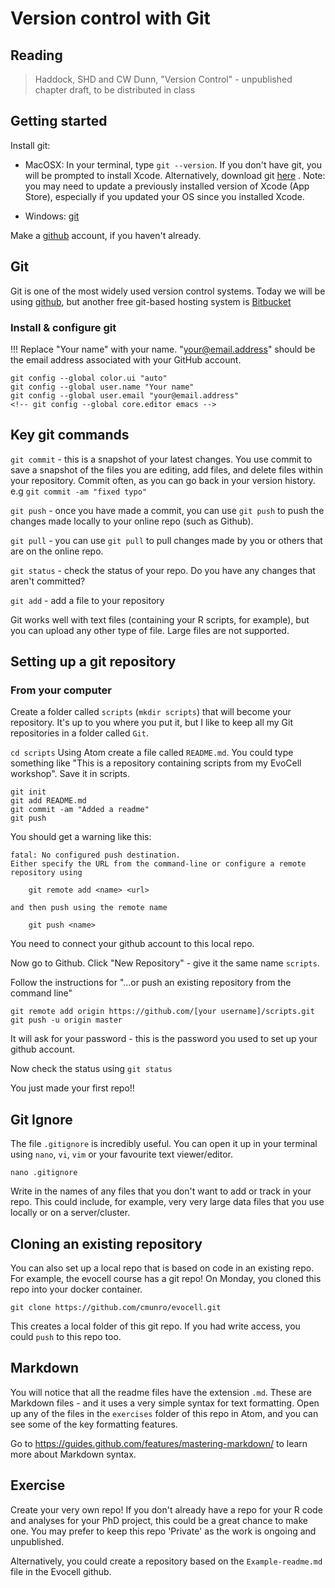 # Version control with Git

## Reading
>Haddock, SHD and CW Dunn, "Version Control" - unpublished chapter draft, to be distributed in class

## Getting started

Install git:

- MacOSX: In your terminal, type `git --version`. If you don't have git, you will be prompted to install Xcode.  Alternatively, download git [here](https://git-scm.com) . Note: you may need to update a previously installed version of Xcode (App Store), especially if you updated your OS since you installed Xcode.

- Windows: [git](https://git-scm.com)

Make a [github](https://github.com/) account, if you haven't already.

## Git

Git is one of the most widely used version control systems. Today we will be using [github](https://github.com/), but another free git-based hosting system is [Bitbucket](https://bitbucket.org/)

### Install & configure git

!!! Replace "Your name" with your name. "your@email.address" should be the email address associated with your GitHub account.
```
git config --global color.ui "auto"
git config --global user.name "Your name"
git config --global user.email "your@email.address"
<!-- git config --global core.editor emacs -->
```
## Key git commands

`git commit` - this is a snapshot of your latest changes. You use commit to save a snapshot of the files you are editing, add files, and delete files within your repository. Commit often, as you can go back in your version history.
e.g `git commit -am "fixed typo"`

`git push` - once you have made a commit, you can use `git push` to push the changes made locally to your online repo (such as Github).

`git pull` - you can use `git pull` to pull changes made by you or others that are on the online repo.

`git status` - check the status of your repo. Do you have any changes that aren't committed?

`git add` - add a file to your repository

Git works well with text files (containing your R scripts, for example), but you can upload any other type of file. Large files are not supported.

## Setting up a git repository

### From your computer

Create a folder called `scripts` (`mkdir scripts`) that will become your repository. It's up to you where you put it, but I like to keep all my Git repositories in a folder called `Git`.

`cd scripts`
Using Atom create a file called `README.md`. You could type something like "This is a repository containing scripts from my EvoCell workshop". Save it in scripts.

```
git init
git add README.md
git commit -am "Added a readme"
git push
```

You should get a warning like this:
```
fatal: No configured push destination.
Either specify the URL from the command-line or configure a remote repository using

    git remote add <name> <url>

and then push using the remote name

    git push <name>
```
You need to connect your github account to this local repo.

Now go to Github. Click "New Repository" - give it the same name `scripts`.

Follow the instructions for "…or push an existing repository from the command line"
```
git remote add origin https://github.com/[your username]/scripts.git
git push -u origin master
```

It will ask for your password - this is the password you used to set up your github account.

Now check the status using `git status`

You just made your first repo!!

## Git Ignore

The file `.gitignore` is incredibly useful. You can open it up in your terminal using `nano`, `vi`, `vim` or your favourite text viewer/editor.

`nano .gitignore`

Write in the names of any files that you don't want to add or track in your repo. This could include, for example, very very large data files that you use locally or on a server/cluster.

## Cloning an existing repository

You can also set up a local repo that is based on code in an existing repo. For example, the evocell course has a git repo! On Monday, you cloned this repo into your docker container.

`git clone https://github.com/cmunro/evocell.git`

This creates a local folder of this git repo. If you had write access, you could `push` to this repo too.

## Markdown

You will notice that all the readme files have the extension `.md`. These are Markdown files - and it uses a very simple syntax for text formatting. Open up any of the files in the `exercises` folder of this repo in Atom, and you can see some of the key formatting features.

Go to https://guides.github.com/features/mastering-markdown/ to learn more about Markdown syntax.

## Exercise

Create your very own repo! If you don't already have a repo for your R code and analyses for your PhD project, this could be a great chance to make one. You may prefer to keep this repo 'Private' as the work is ongoing and unpublished.

Alternatively, you could create a repository based on the `Example-readme.md` file in the Evocell github.
